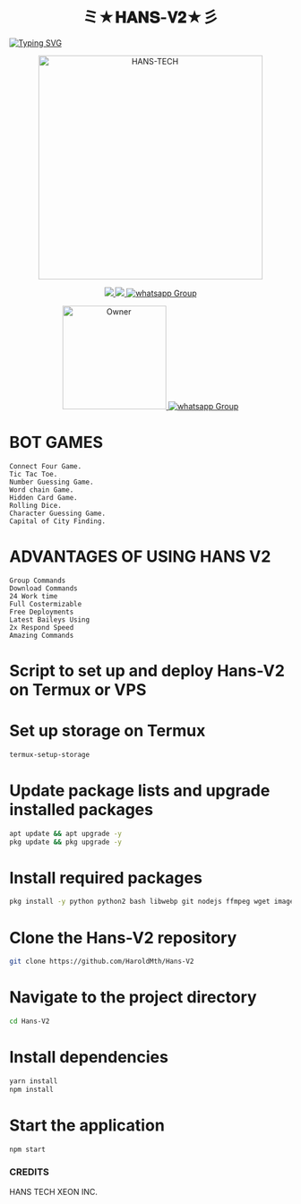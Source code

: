 <h1 align="center"><strong> ミ★𝐇𝐀𝐍𝐒-𝐕𝟐★彡</strong></h1>

<a href="https://git.io/typing-svg">
    <img src="https://readme-typing-svg.demolab.com?font=Black+Ops+One&size=50&pause=1000&color=1BAFBAFF&center=true&width=910&height=100&lines=HANS+V2+BOT+BEST+WA+BOT;CREATED+BY+HANS+TECH;" alt="Typing SVG" />
</a>

<p align="center">
  <a href="https://youtube.com/@HansTech0">
    <img alt="HANS-TECH" height="400" src="https://i.ibb.co/4FzFMp6/hans.jpg">
  </a>
</p>
<p align="center">
  <a href="https://github.com/HaroldMth/Hans-bug-bot/fork">
    <img src="https://img.shields.io/github/forks/HaroldMth/Hans-V2?label=Fork&style=social">
    
    
  <a href="https://github.com/HaroldMth/Hans-V2/stargazers"> 
    <img src="https://img.shields.io/github/stars/HaroldMth/Hans-V2?style=social">
  </a>

  <a href="https://wa.me/237696900612" target="_blank">
    <img alt="whatsapp Group" src="https://img.shields.io/badge/ CONTACT OWNER -25D366?style=for-the-badge&logo=whatsapp&logoColor=white" />
   <p align="center">
<a href="https://github.com/HaroldMth"><img title="Owner" src="https://img.shields.io/badge/Owner-HANS_TECH-blue.svg?style=for-the-badge&logo=github" width="185px"
</p>
<a href="https://whatsapp.com/channel/0029VaZDIdxDTkKB4JSWUk1O" target="_blank">
    <img alt="whatsapp Group" src="https://img.shields.io/badge/ Whatsapp Support Channel -25D366?style=for-the-badge&logo=whatsapp&logoColor=white" />
  </a>

# BOT GAMES 
```
Connect Four Game.
Tic Tac Toe.
Number Guessing Game.
Word chain Game.
Hidden Card Game.
Rolling Dice.
Character Guessing Game.
Capital of City Finding.
```
# ADVANTAGES OF USING HANS V2
```
Group Commands
Download Commands
24 Work time
Full Costermizable
Free Deployments
Latest Baileys Using
2x Respond Speed
Amazing Commands
```
# Script to set up and deploy Hans-V2 on Termux or VPS

# Set up storage on Termux
```bash
termux-setup-storage
```
# Update package lists and upgrade installed packages
```bash
apt update && apt upgrade -y
pkg update && pkg upgrade -y
```
# Install required packages
```bash
pkg install -y python python2 bash libwebp git nodejs ffmpeg wget imagemagick
```
# Clone the Hans-V2 repository
```bash
git clone https://github.com/HaroldMth/Hans-V2
```
# Navigate to the project directory
```bash
cd Hans-V2
```
# Install dependencies
```bash
yarn install
npm install
```
# Start the application
```bash
npm start
```




### CREDITS 
HANS TECH
XEON INC.
